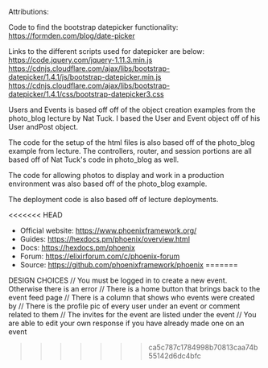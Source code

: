 Attributions:

Code to find the bootstrap datepicker functionality:
https://formden.com/blog/date-picker

Links to the different scripts used for datepicker are below:
https://code.jquery.com/jquery-1.11.3.min.js
https://cdnjs.cloudflare.com/ajax/libs/bootstrap-datepicker/1.4.1/js/bootstrap-datepicker.min.js
https://cdnjs.cloudflare.com/ajax/libs/bootstrap-datepicker/1.4.1/css/bootstrap-datepicker3.css

Users and Events is based off off of the object creation examples from the photo_blog lecture by Nat Tuck. I based the User and Event object off of his User andPost object.

The code for the setup of the html files is also based off of the photo_blog example from lecture. The controllers, router, and session portions are all based off of Nat Tuck's code in photo_blog as well.

The code for allowing photos to display and work in a production environment was also based off of the photo_blog example.

The deployment code is also based off of lecture deployments.

<<<<<<< HEAD
  * Official website: https://www.phoenixframework.org/
  * Guides: https://hexdocs.pm/phoenix/overview.html
  * Docs: https://hexdocs.pm/phoenix
  * Forum: https://elixirforum.com/c/phoenix-forum
  * Source: https://github.com/phoenixframework/phoenix
=======

DESIGN CHOICES
// You must be logged in to create a new event. Otherwise there is an error
// There is a home button that brings back to the event feed page
// There is a column that shows who events were created by
// There is the profile pic of every user under an event or comment related to them
// The invites for the event are listed under the event
// You are able to edit your own response if you have already made one on an event
>>>>>>> ca5c787c1784998b70813caa74b55142d6dc4bfc
